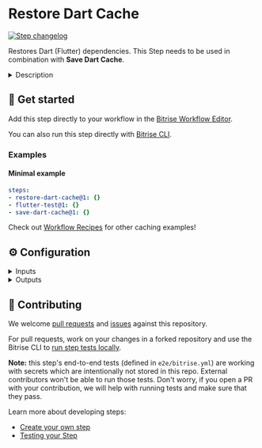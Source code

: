 # Restore Dart Cache

[![Step changelog](https://shields.io/github/v/release/bitrise-steplib/bitrise-step-restore-dart-cache?include_prereleases&label=changelog&color=blueviolet)](https://github.com/bitrise-steplib/bitrise-step-restore-dart-cache/releases)

Restores Dart (Flutter) dependencies. This Step needs to be used in combination with **Save Dart Cache**.

<details>
<summary>Description</summary>

Restores Dart (Flutter) dependencies. This Step needs to be used in combination with **Save Dart Cache**.

This Step is based on [key-based caching](https://devcenter.bitrise.io/en/builds/caching/key-based-caching.html) and sets up the cache key and path automatically for Dart dependencies. If you'd like to change the cache keys, you might want to use the generic [Restore cache](https://github.com/bitrise-steplib/bitrise-step-restore-cache) Step instead.

#### Related steps

[Save Dart cache](https://github.com/bitrise-steplib/bitrise-step-save-dart-cache/)

[Restore cache](https://github.com/bitrise-steplib/bitrise-step-restore-cache/)

</details>

## 🧩 Get started

Add this step directly to your workflow in the [Bitrise Workflow Editor](https://devcenter.bitrise.io/steps-and-workflows/steps-and-workflows-index/).

You can also run this step directly with [Bitrise CLI](https://github.com/bitrise-io/bitrise).

### Examples

#### Minimal example
```yaml
steps:
- restore-dart-cache@1: {}
- flutter-test@1: {}
- save-dart-cache@1: {}
```

Check out [Workflow Recipes](https://github.com/bitrise-io/workflow-recipes#-key-based-caching-beta) for other caching examples!


## ⚙️ Configuration

<details>
<summary>Inputs</summary>

| Key | Description | Flags | Default |
| --- | --- | --- | --- |
| `verbose` | Enable logging additional information for troubleshooting | required | `false` |
</details>

<details>
<summary>Outputs</summary>

| Environment Variable | Description |
| --- | --- |
| `BITRISE_CACHE_HIT` | Indicates if a cache entry was restored. Possible values:  - `exact`: Exact cache hit for the first requested cache key - `partial`: Cache hit for a key other than the first - `false` No cache hit, nothing was restored |
</details>

## 🙋 Contributing

We welcome [pull requests](https://github.com/bitrise-steplib/bitrise-step-restore-dart-cache/pulls) and [issues](https://github.com/bitrise-steplib/bitrise-step-restore-dart-cache/issues) against this repository.

For pull requests, work on your changes in a forked repository and use the Bitrise CLI to [run step tests locally](https://devcenter.bitrise.io/bitrise-cli/run-your-first-build/).

**Note:** this step's end-to-end tests (defined in `e2e/bitrise.yml`) are working with secrets which are intentionally not stored in this repo. External contributors won't be able to run those tests. Don't worry, if you open a PR with your contribution, we will help with running tests and make sure that they pass.


Learn more about developing steps:

- [Create your own step](https://devcenter.bitrise.io/contributors/create-your-own-step/)
- [Testing your Step](https://devcenter.bitrise.io/contributors/testing-and-versioning-your-steps/)
